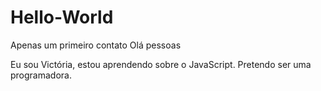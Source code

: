 # Hello-World
Apenas um primeiro contato
Olá pessoas

Eu sou Victória, estou aprendendo sobre o JavaScript. Pretendo ser uma programadora.
